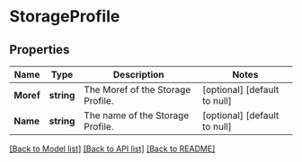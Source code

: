 # StorageProfile

## Properties
Name | Type | Description | Notes
------------ | ------------- | ------------- | -------------
**Moref** | **string** | The Moref of the Storage Profile. | [optional] [default to null]
**Name** | **string** | The name of the Storage Profile. | [optional] [default to null]

[[Back to Model list]](../README.md#documentation-for-models) [[Back to API list]](../README.md#documentation-for-api-endpoints) [[Back to README]](../README.md)



